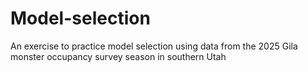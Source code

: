 # Model-selection
An exercise to practice model selection using data from the 2025 Gila monster occupancy survey season in southern Utah
